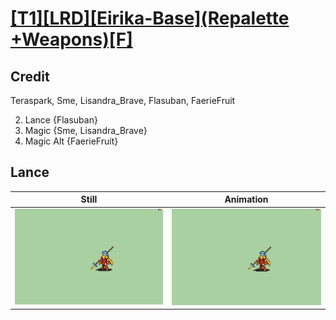 # [\[T1\]\[LRD\]\[Eirika-Base\]\(Repalette +Weapons\)\[F\]](../)

## Credit

Teraspark, Sme, Lisandra_Brave, Flasuban, FaerieFruit

2. Lance {Flasuban}
6. Magic {Sme, Lisandra_Brave}
6. Magic Alt {FaerieFruit}
	
## Lance

| Still | Animation |
| :---: | :-------: |
| ![Lance still](./Lance_000.png) | ![Lance animation](./Lance.gif) |
